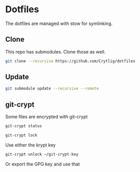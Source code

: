 # Dotfiles

The dotfiles are managed with stow for symlinking.


## Clone

This repo has submodules. Clone those as well.

```bash
git clone --recursive https://github.com/Crytlig/dotfiles
```

## Update

```bash
git submodule update --recursive --remote
```


## git-crypt

Some files are encrypted with git-crypt

```bash
git-crypt status
```

```bash
git-crypt lock
```

Use either the krypt key

```bash
git-crypt unlock ~/git-crypt-key
```

Or export the GPG key and use that





